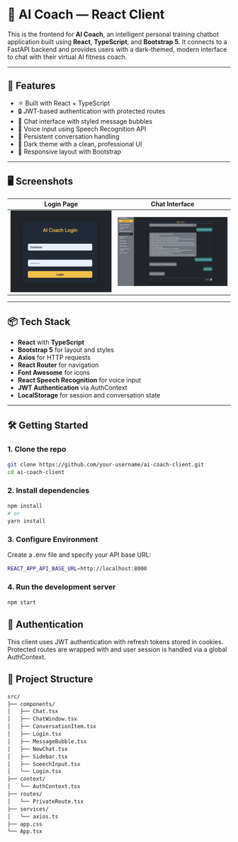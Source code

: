 # 🧠 AI Coach — React Client

This is the frontend for **AI Coach**, an intelligent personal training chatbot application built using **React**, **TypeScript**, and **Bootstrap 5**. It connects to a FastAPI backend and provides users with a dark-themed, modern interface to chat with their virtual AI fitness coach.

---

## 🚀 Features

- ⚛️ Built with React + TypeScript
- 🔒 JWT-based authentication with protected routes
- 💬 Chat interface with styled message bubbles
- 🎤 Voice input using Speech Recognition API
- 💾 Persistent conversation handling
- 🌙 Dark theme with a clean, professional UI
- 📱 Responsive layout with Bootstrap

---

## 🖥️ Screenshots

| Login Page                        | Chat Interface                  |
| --------------------------------- | ------------------------------- |
| ![Login](./screenshots/login.png) | ![Chat](./screenshots/chat.png) |

---

## 📦 Tech Stack

- **React** with **TypeScript**
- **Bootstrap 5** for layout and styles
- **Axios** for HTTP requests
- **React Router** for navigation
- **Font Awesome** for icons
- **React Speech Recognition** for voice input
- **JWT Authentication** via AuthContext
- **LocalStorage** for session and conversation state

---

## 🛠️ Getting Started

### 1. Clone the repo

```bash
git clone https://github.com/your-username/ai-coach-client.git
cd ai-coach-client
```

### 2. Install dependencies

```bash
npm install
# or
yarn install
```

### 3. Configure Environment

Create a .env file and specify your API base URL:

```bash
REACT_APP_API_BASE_URL=http://localhost:8000
```

### 4. Run the development server

```bash
npm start
```

## 🔐 Authentication

This client uses JWT authentication with refresh tokens stored in cookies. Protected routes are wrapped with <PrivateRoute /> and user session is handled via a global AuthContext.

## 📁 Project Structure

```bash
src/
├── components/
│   ├── Chat.tsx
│   ├── ChatWindow.tsx
│   ├── ConversationItem.tsx
│   ├── Login.tsx
│   ├── MessageBubble.tsx
│   ├── NewChat.tsx
│   ├── Sidebar.tsx
│   ├── SoeechInput.tsx
│   └── Login.tsx
├── context/
│   └── AuthContext.tsx
├── routes/
│   └── PrivateRoute.tsx
├── services/
│   └── axios.ts
├── app.css
└── App.tsx
```
